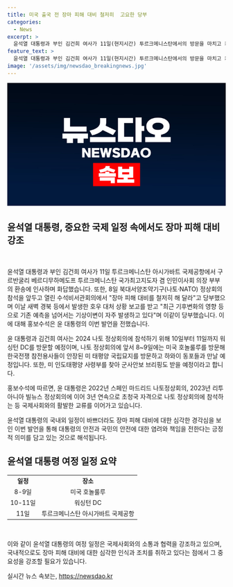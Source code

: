 ```yaml
---
title: 미국 출국 전 장마 피해 대비 철저히  고요한 당부
categories:
  - News
excerpt: >
  윤석열 대통령과 부인 김건희 여사가 11일(현지시간) 투르크메니스탄에서의 방문을 마치고 카자흐스탄으로 향하는 도중, 투르크메니스탄 국가최고지도자 겸 인민이사회 의장 부부의 환송에 인사하며 화답했다. 윤 대통령은 북대서양조약기구(NATO) 정상회의 참석을 앞두고 장마 피해 대비를 당부했으며, 나토 정상회의 참석 전에는 미국을 방문하여 한국전쟁 참전용사들을 찾아 군사안보 브리핑도 받을 예정이다.
feature_text: >
  윤석열 대통령과 부인 김건희 여사가 11일(현지시간) 투르크메니스탄에서의 방문을 마치고 카자흐스탄으로 향하는 도중, 투르크메니스탄 국가최고지도자 겸 인민이사회 의장 부부의 환송에 인사하며 화답했다. 윤 대통령은 북대서양조약기구(NATO) 정상회의 참석을 앞두고 장마 피해 대비를 당부했으며, 나토 정상회의 참석 전에는 미국을 방문하여 한국전쟁 참전용사들을 찾아 군사안보 브리핑도 받을 예정이다.
image: '/assets/img/newsdao_breakingnews.jpg'
---
```


<p><img src="/assets/img/newsdao_breakingnews.jpg" alt="cryptoinkorea 속보" /></p>

<h2 data-ke-size="size26">윤석열 대통령, 중요한 국제 일정 속에서도 장마 피해 대비 강조</h2>

<p data-ke-size="size16">&nbsp;</p>

<p>윤석열 대통령과 부인 김건희 여사가 11일 투르크메니스탄 아시가바트 국제공항에서 구르반굴리 베르디무하메도프 투르크메니스탄 국가최고지도자 겸 인민이사회 의장 부부의 환송에 인사하며 화답했습니다. 또한, 8일 북대서양조약기구(나토·NATO) 정상회의 참석을 앞두고 열린 수석비서관회의에서 "장마 피해 대비를 철저히 해 달라"고 당부했으며 이날 새벽 경북 등에서 발생한 호우 대처 상황 보고를 받고 "최근 기후변화의 영향 등으로 기존 예측을 넘어서는 기상이변이 자주 발생하고 있다"며 이같이 당부했습니다. 이에 대해 홍보수석은 윤 대통령의 이번 발언을 전했습니다.</p>

<p>윤 대통령과 김건희 여사는 2024 나토 정상회의에 참석하기 위해 10일부터 11일까지 워싱턴 DC를 방문할 예정이며, 나토 정상회의에 앞서 8~9일에는 미국 호놀룰루를 방문해 한국전쟁 참전용사들이 안장된 미 태평양 국립묘지를 방문하고 하와이 동포들과 만날 예정입니다. 또한, 미 인도태평양 사령부를 찾아 군사안보 브리핑도 받을 예정이라고 합니다.</p>

<p>홍보수석에 따르면, 윤 대통령은 2022년 스페인 마드리드 나토정상회의, 2023년 리투아니아 빌뉴스 정상회의에 이어 3년 연속으로 초청국 자격으로 나토 정상회의에 참석하는 등 국제사회와의 활발한 교류를 이어가고 있습니다.</p>

<p>윤석열 대통령의 국내외 일정이 바쁘더라도 장마 피해 대비에 대한 심각한 경각심을 보인 이번 발언을 통해 대통령의 안전과 국민의 안전에 대한 염려와 책임을 전한다는 긍정적 의미를 담고 있는 것으로 해석됩니다.</p>

<h2 data-ke-size="size26">윤석열 대통령 여정 일정 요약</h2>

<table>
<tbody>
<tr>
<td style="text-align: center; height: 17px;"><b>일정</b></td>
<td style="text-align: center; height: 17px;"><b>장소</b></td>
</tr>
<tr>
<td style="text-align: center; height: 17px;">8-9일</td>
<td style="text-align: center; height: 17px;">미국 호놀룰루</td>
</tr>
<tr>
<td style="text-align: center; height: 17px;">10-11일</td>
<td style="text-align: center; height: 17px;">워싱턴 DC</td>
</tr>
<tr>
<td style="text-align: center; height: 17px;">11일</td>
<td style="text-align: center; height: 17px;">투르크메니스탄 아시가바트 국제공항</td>
</tr>
</tbody>
</table>

<p data-ke-size="size16">&nbsp;</p>

<p>이와 같이 윤석열 대통령의 여정 일정은 국제사회와의 소통과 협력을 강조하고 있으며, 국내적으로도 장마 피해 대비에 대한 심각한 인식과 조치를 취하고 있다는 점에서 그 중요성을 강조할 필요가 있습니다.</p>
실시간 뉴스 속보는, <a href="https://newsdao.kr" rel="dofollow">https://newsdao.kr</a>


